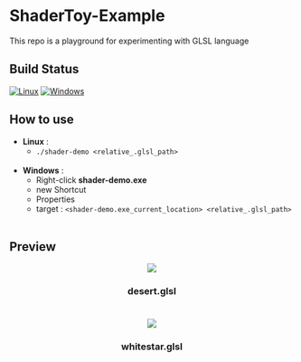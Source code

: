 # ShaderToy-Example
This repo is a playground for experimenting with GLSL language
## Build Status
[![Linux](https://github.com/Ena-Shepherd/ShaderToy-Example/actions/workflows/cmake.yml/badge.svg)](https://github.com/Ena-Shepherd/ShaderToy-Example/actions/workflows/cmake.yml)
[![Windows](https://github.com/Ena-Shepherd/ShaderToy-Example/actions/workflows/cmake2.yml/badge.svg)](https://github.com/Ena-Shepherd/ShaderToy-Example/actions/workflows/cmake2.yml)
## How to use
- **Linux** :
  - `./shader-demo <relative_.glsl_path>`<br/><br/>
- **Windows** :
  - Right-click **shader-demo.exe**
  - new Shortcut 
  - Properties
  - target : `<shader-demo.exe_current_location> <relative_.glsl_path>`
  <br/>

## Preview
  <p align="center"><img src="https://github.com/Ena-Shepherd/ShaderToy-Example/assets/62568994/a00d0429-ee52-45be-b74c-b54ea0ae3d5d"></img></p>

### <p align="center">desert.glsl</p>

#

<p align="center"><img src="https://github.com/Ena-Shepherd/ShaderToy-Example/assets/62568994/7357a220-4c05-4ca3-8eff-02580fdc97f5"></img></p>

### <p align="center">whitestar.glsl</p>
